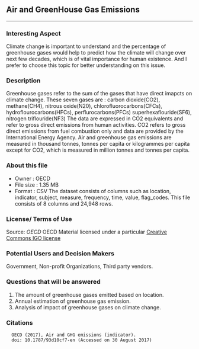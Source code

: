 
##  Air and GreenHouse Gas Emissions
------------------------------------
### Interesting Aspect
   Climate change is important to understand and the percentage of greenhouse gases would help to predict how the climate will change 
   over next few decades, which is of vital importance for human existence. And I prefer to choose this topic for better understanding 
   on this issue.
   
### Description   
   Greenhouse gases refer to the sum of the gases that have direct imapcts on climate change. These seven gases are :
   carbon dioxide(CO2), methane(CH4), nitrous oxide(N20), chlorofluorocarbons(CFCs), hydroflourocarbons(HFCs), perflurocarbons(PFCs)
   superhexaflouride(SF6), nitrogen triflouride(NF3)
   The data are expressed in CO2 equivalents and refer to gross direct emissions from human activities. CO2 refers to gross direct 
   emissions from fuel combustion only and data are provided by the International Energy Agency.
   Air and greenhouse gas emissions are measured in thousand tonnes, tonnes per capita or kilogrammes per capita except for 
   CO2, which is measured in million tonnes and tonnes per capita.

### About this file
   * Owner : OECD
   * File size : 1.35 MB
   * Format : CSV
   The dataset consists of columns such as location, indicator, subject, measure, frequency, time, value, flag_codes. This file consists      of 8 columns and 24,948 rows.
   
### License/ Terms of Use
   Source: *OECD*
   OECD Material licensed under a particular [Creative Commons IGO license](http://www.oecd.org/termsandconditions/)
  
 ### Potential Users and Decision Makers
   Government, Non-profit Organizations, Third party vendors.
  
 ### Questions that will be answered
 1. The amount of greenhouse gases emitted based on location.
 2. Annual estimation of greenhouse gas emission.
 3. Analysis of impact of greenhouse gases on climate change.

### Citations
      OECD (2017), Air and GHG emissions (indicator). 
      doi: 10.1787/93d10cf7-en (Accessed on 30 August 2017)
